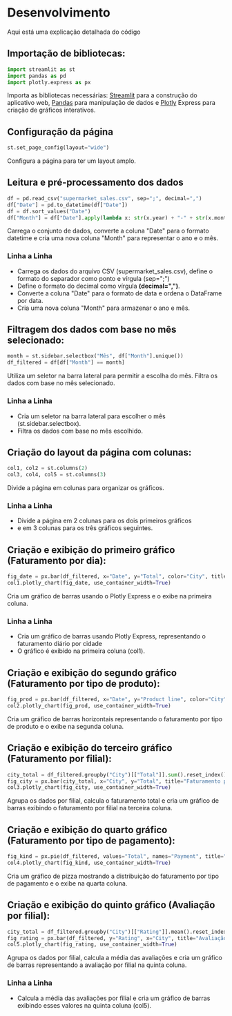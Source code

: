 # Desenvolvimento
Aqui está uma explicação detalhada do código

## Importação de bibliotecas:

```python
import streamlit as st
import pandas as pd
import plotly.express as px
```

Importa as bibliotecas necessárias: [Streamlit](https://streamlit.io/) para a construção do aplicativo web, [Pandas](https://pandas.pydata.org/) para manipulação de dados e [Plotly](https://plotly.com/) Express para criação de gráficos interativos.


## Configuração da página

```python
st.set_page_config(layout="wide")
```

Configura a página para ter um layout amplo.

## Leitura e pré-processamento dos dados 

```py
df = pd.read_csv("supermarket_sales.csv", sep=";", decimal=",")
df["Date"] = pd.to_datetime(df["Date"])
df = df.sort_values("Date")
df["Month"] = df["Date"].apply(lambda x: str(x.year) + "-" + str(x.month))
```
Carrega o conjunto de dados, converte a coluna "Date" para o formato datetime e cria uma nova coluna "Month" para representar o ano e o mês.

###  Linha a Linha
- Carrega os dados do arquivo CSV (supermarket_sales.csv), define o formato do separador como ponto e vírgula (sep=";")
- Define o  formato do decimal como vírgula **(decimal=",")**.
-  Converte a coluna "Date" para o formato de data e ordena o DataFrame por data.
- Cria uma nova coluna "Month" para armazenar o ano e mês.

## Filtragem dos dados com base no mês selecionado:

```py
month = st.sidebar.selectbox("Mês", df["Month"].unique())
df_filtered = df[df["Month"] == month]
```

Utiliza um seletor na barra lateral para permitir a escolha do mês. Filtra os dados com base no mês selecionado.
###  Linha a Linha
- Cria um seletor na barra lateral para escolher o mês (st.sidebar.selectbox). 
- Filtra os dados com base no mês escolhido.

## Criação do layout da página com colunas:

```py
col1, col2 = st.columns(2)
col3, col4, col5 = st.columns(3)
```

Divide a página em colunas para organizar os gráficos.
###  Linha a Linha
- Divide a página em 2 colunas para os dois primeiros gráficos 
- e em 3 colunas para os três gráficos seguintes.

## Criação e exibição do primeiro gráfico (Faturamento por dia):

```py
fig_date = px.bar(df_filtered, x="Date", y="Total", color="City", title="Faturamento por dia")
col1.plotly_chart(fig_date, use_container_width=True)
```
Cria um gráfico de barras usando o Plotly Express e o exibe na primeira coluna.
###  Linha a Linha
- Cria um gráfico de barras usando Plotly Express, representando o faturamento diário por cidade
- O gráfico é exibido na primeira coluna (col1).

## Criação e exibição do segundo gráfico (Faturamento por tipo de produto):

```py
fig_prod = px.bar(df_filtered, x="Date", y="Product line", color="City", title="Faturamento por tipo de produto", orientation="h")
col2.plotly_chart(fig_prod, use_container_width=True)
```
Cria um gráfico de barras horizontais representando o faturamento por tipo de produto e o exibe na segunda coluna.


## Criação e exibição do terceiro gráfico (Faturamento por filial):

```py
city_total = df_filtered.groupby("City")[["Total"]].sum().reset_index()
fig_city = px.bar(city_total, x="City", y="Total", title="Faturamento por filial")
col3.plotly_chart(fig_city, use_container_width=True)
```
Agrupa os dados por filial, calcula o faturamento total e cria um gráfico de barras exibindo o faturamento por filial na terceira coluna.


## Criação e exibição do quarto gráfico (Faturamento por tipo de pagamento):

```py
fig_kind = px.pie(df_filtered, values="Total", names="Payment", title="Faturamento por tipo de pagamento")
col4.plotly_chart(fig_kind, use_container_width=True)
```
Cria um gráfico de pizza mostrando a distribuição do faturamento por tipo de pagamento e o exibe na quarta coluna.


## Criação e exibição do quinto gráfico (Avaliação por filial):

```py
city_total = df_filtered.groupby("City")[["Rating"]].mean().reset_index()
fig_rating = px.bar(df_filtered, y="Rating", x="City", title="Avaliação")
col5.plotly_chart(fig_rating, use_container_width=True)
```
Agrupa os dados por filial, calcula a média das avaliações e cria um gráfico de barras representando a avaliação por filial na quinta coluna.
###  Linha a Linha
- Calcula a média das avaliações por filial e cria um gráfico de barras exibindo esses valores na quinta coluna (col5).
